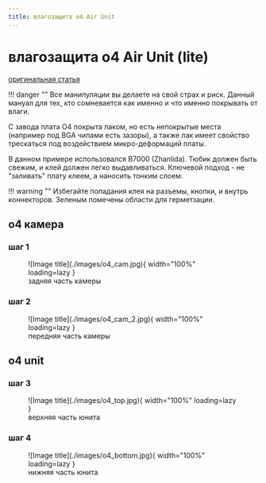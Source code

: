 ```yaml
---
title: влагозащита o4 Air Unit
---
```


# влагозащита o4 Air Unit (lite)

<a href="https://t.me/shtarkfpv/362" target="_blank">оригинальная статья</a>

!!! danger ""
    Все манипуляции вы делаете на свой страх и риск. Данный мануал для тех, кто сомневается как именно и что именно покрывать от влаги.

С завода плата О4 покрыта лаком, но есть непокрытые места (например под BGA чипами есть зазоры), а также лак имеет свойство трескаться под воздействием микро-деформаций платы. 

В данном примере использовался B7000 (Zhanlida). Тюбик должен быть свежим, и клей должен легко выдавливаться. Ключевой подход - не "заливать" плату клеем, а наносить тонким слоем. 

!!! warning ""
    Избегайте попадания клея на разъемы, кнопки, и внутрь коннекторов.
Зеленым помечены области для герметзации.

## o4 камера
### шаг 1
<figure markdown="span">
    ![Image title](./images/o4_cam.jpg){ width="100%" loading=lazy }
    <figcaption>задняя часть камеры</figcaption>
</figure>

### шаг 2
<figure markdown="span">
    ![Image title](./images/o4_cam_2.jpg){ width="100%" loading=lazy }
    <figcaption>передняя часть камеры</figcaption>
</figure>

## o4 unit
### шаг 3
<figure markdown="span">
    ![Image title](./images/o4_top.jpg){ width="100%" loading=lazy }
    <figcaption>верхняя часть юнита</figcaption>
</figure>

### шаг 4
<figure markdown="span">
    ![Image title](./images/o4_bottom.jpg){ width="100%" loading=lazy }
    <figcaption>нижняя часть юнита</figcaption>
</figure>
